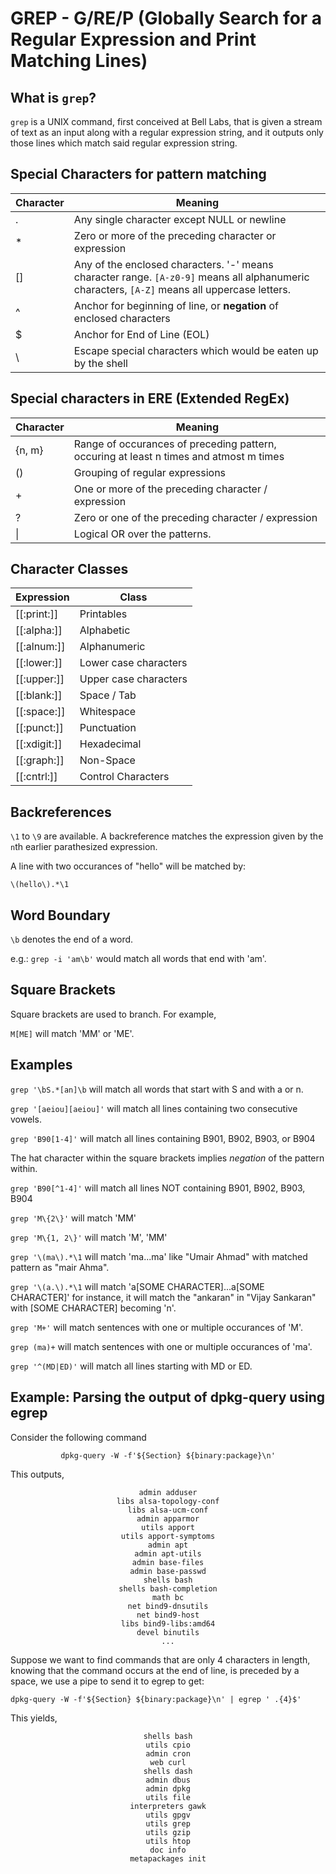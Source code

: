# GREP - G/RE/P (Globally Search for a Regular Expression and Print Matching Lines)

## What is `grep`?

`grep` is a UNIX command, first conceived at Bell Labs, that is given a stream of text as an input along with a regular expression string,
and it outputs only those lines which match said regular expression string. 

## Special Characters for pattern matching

<center>

| Character | Meaning | 
| --- | --- | 
| . | Any single character except NULL or newline | 
| * | Zero or more of the preceding character or expression | 
| [] | Any of the enclosed characters. '-' means character range. `[A-z0-9]` means all alphanumeric characters, `[A-Z]` means all uppercase letters. | 
| ^ | Anchor for beginning of line, or <b>negation</b> of enclosed characters |
| $ | Anchor for End of Line (EOL) |
| \ | Escape special characters which would be eaten up by the shell | 


</center>

## Special characters in ERE (Extended RegEx)

<center>

| Character | Meaning |
| --- | --- |
| {n, m} | Range of occurances of preceding pattern, occuring at least n times and atmost m times | 
| () | Grouping of regular expressions |
| + | One or more of the preceding character / expression | 
| ? | Zero or one of the preceding character / expression |
| \| | Logical OR over the patterns.

</center>

## Character Classes

<center>

| Expression | Class |
| --- | --- |
| [[:print:]] | Printables |
| [[:alpha:]] | Alphabetic |
| [[:alnum:]] | Alphanumeric |
| [[:lower:]] | Lower case characters |
| [[:upper:]] | Upper case characters |
| [[:blank:]] | Space / Tab |
| [[:space:]] | Whitespace |
| [[:punct:]] | Punctuation |
| [[:xdigit:]] | Hexadecimal |
| [[:graph:]] | Non-Space |
| [[:cntrl:]] | Control Characters |

</center>

## Backreferences

`\1` to `\9` are available. A backreference matches the expression given by the `n`th  earlier parathesized expression. 

A line with two occurances of "hello" will be matched by:

`\(hello\).*\1`

## Word Boundary

`\b` denotes the end of a word.

e.g.: `grep -i 'am\b'` would match all words that end with 'am'.

## Square Brackets

Square brackets are used to branch. For example,

`M[ME]` will match 'MM' or 'ME'. 

## Examples

`grep '\bS.*[an]\b` will match all words that start with S and with a or n.

`grep '[aeiou][aeiou]'` will match all lines containing two consecutive vowels.

`grep 'B90[1-4]'` will match all lines containing B901, B902, B903, or B904

The hat character within the square brackets implies _negation_ of the pattern within.

`grep 'B90[^1-4]'` will match all lines NOT containing B901, B902, B903, B904

`grep 'M\{2\}'` will match 'MM'

`grep 'M\{1, 2\}'` will match 'M', 'MM'

`grep '\(ma\).*\1` will match 'ma...ma' like "Umair Ahmad" with matched pattern as "mair Ahma".

`grep '\(a.\).*\1` will match 'a[SOME CHARACTER]...a[SOME CHARACTER]' for instance, it will match the "ankaran" in "Vijay Sankaran" with [SOME CHARACTER] becoming 'n'.

`grep 'M+'` will match sentences with one or multiple occurances of 'M'.

`grep (ma)+` will match sentences with one or multiple occurances of 'ma'.

`grep '^(MD|ED)'` will match all lines starting with MD or ED.

## Example: Parsing the output of dpkg-query using egrep

Consider the following command

<center>

`dpkg-query -W -f'${Section} ${binary:package}\n'`

</center>

This outputs,

<center>

```
admin adduser
libs alsa-topology-conf
libs alsa-ucm-conf
admin apparmor
utils apport
utils apport-symptoms
admin apt
admin apt-utils
admin base-files
admin base-passwd
shells bash
shells bash-completion
math bc
net bind9-dnsutils
net bind9-host
libs bind9-libs:amd64
devel binutils
...
```

</center>

Suppose we want to find commands that are only 4 characters in length, knowing that the command occurs at the end of line, is preceded by a space, we use a pipe to send it to egrep to get:

`dpkg-query -W -f'${Section} ${binary:package}\n' | egrep ' .{4}$'`

</center>


This yields,

<center>

```
shells bash
utils cpio
admin cron
web curl
shells dash
admin dbus
admin dpkg
utils file
interpreters gawk
utils gpgv
utils grep
utils gzip
utils htop
doc info
metapackages init
```
  
</center>


